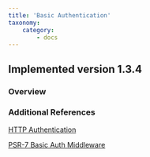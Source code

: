```yaml
---
title: 'Basic Authentication'
taxonomy:
    category:
        - docs
---
```


## Implemented version 1.3.4

### Overview


### Additional References

[HTTP Authentication](https://developer.mozilla.org/en-US/docs/Web/HTTP/Authentication)

[PSR-7 Basic Auth Middleware](https://github.com/tuupola/slim-basic-auth/tree/2.x)